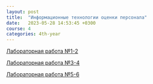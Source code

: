 ```yaml
---
layout: post
title:  "Информационные технологии оценки персонала"
date:   2023-05-28 14:53:45 +0300
course: 4
categories: 4th-year
---
```


<div>
    <p><a href="https://docs.google.com/document/d/1fUIKV1Is6wGGWrUtuQu5GuB0c4G6WDvD/edit?usp=sharing&ouid=110261998997303460169&rtpof=true&sd=true">Лабораторная работа №1-2</a></p>
    <p><a href="https://docs.google.com/document/d/1uvlUyqF_Mnia-L9sOde8QwMjV7FleOJ4/edit?usp=sharing&ouid=110261998997303460169&rtpof=true&sd=true">Лабораторная работа №3-4</a></p>
    <p><a href="https://docs.google.com/document/d/1snzYOMGfYPNURpnnh2ilShwJbOKUjXSK/edit?usp=sharing&ouid=110261998997303460169&rtpof=true&sd=true">Лабораторная работа №5-6</a></p>
</div>

